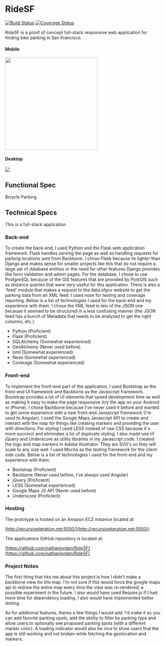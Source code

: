 RideSF
======
[![Build Status](https://travis-ci.org/nathanjordan/RideSF.svg?branch=master)](https://travis-ci.org/nathanjordan/RideSF)
[![Coverage Status](https://coveralls.io/repos/nathanjordan/RideSF/badge.png)](https://coveralls.io/r/nathanjordan/RideSF)

RideSF is a proof of concept full-stack responsive web application for finding bike parking in San Francisco.

#### Mobile

<img width="300" src="http://i57.tinypic.com/10cu3bs.png"/>

#### Desktop

<img src="http://i57.tinypic.com/am36nm.png"/>

## Functional Spec

Bicycle Parking

## Technical Specs

This is a full-stack application

### Back-end

To create the back-end, I used Python and the Flask web application framework.
Flask handles serving the page as well as handling requests for parking
locations sent from Backbone. I chose Flask because its lighter than Django
and makes sense for smaller projects like this that do not require a large
set of database entities or the need for other features Django provides like
form validation and admin pages. For the database, I chose to use PostgreSQL
because of the GIS features that are provided by PostGIS such as distance
queries that were very useful for this application. There is also a 'feed'
module that makes a request to the data.sfgov website to get the parking
data from an XML feed. I used nose for testing and coverage reporting. Below
is a list of technologies I used for the back-end and my experience with them.
I chose the XML feed in leiu of the JSON one because it seemed to be structured
in a less confusing manner (the JSON feed has a bunch of Metadata that needs
to be analyzed to get the right columns, etc.).

* Python (Proficient)
* Flask (Proficient)
* SQLAlchemy (Somewhat experienced)
* GeoAlchemy (Never used before)
* lxml (Somewhat experienced)
* Nose (Somewhat experienced)
* Coverage (Somewhat experienced)

### Front-end

To implement the front-end part of the application, I used Bootstrap as the
front-end UI framework and Backbone as the Javascript framework. Bootstrap
provides a lot of UI elements that speed development time as well as making
it easy to make the page responsive (try the app on your Android or iPhone).
I chose Backbone because I've never used it before and wanted to get some
experience with a new front-end Javascript framework (I'm used to Angular). I used
the Google Maps Javascript API to create and interact with the map for things
like creating markers and providing the user with directions. For styling
I used LESS instead of raw CSS because it's more succinct and eliminates a lot
of duplicate styling. I also made use of jQuery and Underscore as
utility libraries in my Javascript code.  I created the logo and map markers
in Adobe Illustrator. They are SVG's so they will scale to any size well. I
used Mocha as the testing framework for the client-side code.
Below is a list of technologies I used for the front-end and my experience
with them.

* Bootstrap (Proficient)
* Backbone (Never used before, I've always used Angular)
* jQuery (Proficient)
* LESS (Somewhat experienced)
* Google Maps JS API (Never used before)
* Underscore (Proficient)

### Hosting

The prototype is hosted on an Amazon EC2 instance located at:

[http://recursiveiteration.net:5000/](http://recursiveiteration.net:5000/)

The applications GitHub repository is located at:

[https://github.com/nathanjordan/RideSF](https://github.com/nathanjordan/RideSF)

### Project Notes

The first thing that irks me about this project is how I didn't make a
backbone view for the map. I'm not sure if this would force the google maps
api to redraw the entire map every time the view was re-rendered; a possible
experiment in the future. I also would have used Require.js if I had more time
for dependency loading. I also would have implemented better testing.

As for additional features, theres a few things I would add. I'd make it so you
can add favorite parking spots, add the ability to filter by parking type and
allow users to optionally see proposed parking spots (with a different
marker color). A loading indicator would also be nice to show users that the
app is still working and not broken while fetching the geolocation and markers.

